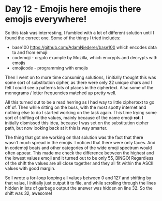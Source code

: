 # Day 12 - Emojis here emojis there emojis everywhere!

So this task was interresting, I fumbled with a lot of different solution until I found the correct one. Some of the things I tried includes:
* base100 https://github.com/AdamNiederer/base100 which encodes data to and from emoji
* codemoji - crypto example by Mozilla, which encrypts and decrypts with emojis
* emojicode - programming with emojis

Then I went on to more time consuming solutions, I initially thought this was some sort of substitution cipher, as there were only 22 unique chars and I felt I could see a patterns lots of places in the ciphertext. Also some of the monograms / letter frequencies matched up pretty well.

All this turned out to be a read herring as I had way to little ciphertext to go off of. Then while sitting on the buss, with the most spotty internet and nothing else to do I started working on the task again. This time trying some sort of shifting of the values, mainly because of the name emoji-**rot**. I initially dismissed this idea, because I was set on the substitution cipher path, but now looking back at it this is way smarter.

The thing that got me working on that solution was the fact that there wasn't much spread in the emojis. I noticed that there were only faces. And in codemoji boats and other categories of the wide emoji spectrum would often appear. This made me check the difference between the highest and the lowest values emoji and it turned out to be only 55, BINGO! Regardless of the shift the values are all close together and they all fit within the ASCII values with good margin.

So I wrote a for-loop looping all values between 0 and 127 and shifting by that value, I initially just output it to file, and while scrolling through the lines hidden in lots of garbage output the answer was hidden on line 32. So the shift was 32, awesome!
